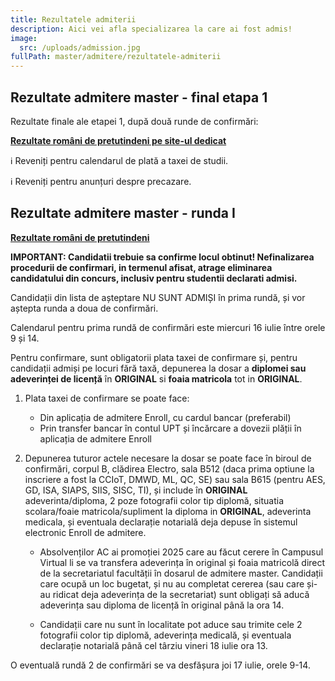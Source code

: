 ```yaml
---
title: Rezultatele admiterii
description: Aici vei afla specializarea la care ai fost admis!
image:
  src: /uploads/admission.jpg
fullPath: master/admitere/rezultatele-admiterii
---
```



## Rezultate admitere master - final etapa 1

Rezultate finale ale etapei 1, după două runde de confirmări:

<Attachment label="Candidați admiși în etapa 1" file="/uploads/6m-etapa1-admiși-20250717"></Attachment>
<Attachment label="Candidați respinși în etapa 1" file="/uploads/6m-etapa1-respinși-20250717"></Attachment>

**[Rezultate români de pretutindeni pe site-ul dedicat](https://upt.ro/Informatii_romani-de-pretutindeni---admitere-master_1498_ro.html)**



ℹ️ Reveniți pentru calendarul de plată a taxei de studii.

ℹ️ Reveniți pentru anunțuri despre precazare.


## Rezultate admitere master - runda I

<Attachment label="Rezultate concurs admitere master - candidați admiși - runda I" file="/uploads/6m-runda1-confirmare-20250715.pdf"></Attachment>
<Attachment label="Rezultate concurs admitere master - candidați în așteptare - runda I" file="/uploads/6m-runda1-așteptare-20250715.pdf"></Attachment>

**[Rezultate români de pretutindeni](https://upt.ro/Informatii_romani-de-pretutindeni---admitere-master_1498_ro.html)**

**IMPORTANT: Candidatii trebuie sa confirme locul obtinut! Nefinalizarea procedurii de confirmari, in termenul afisat, atrage eliminarea candidatului din concurs, inclusiv pentru studentii declarati admisi.**

Candidații din lista de așteptare NU SUNT ADMIȘI în prima rundă, și vor aștepta runda a doua de confirmări.

Calendarul pentru prima rundă de confirmări este miercuri 16 iulie între orele 9 și 14.

Pentru confirmare, sunt obligatorii plata taxei de confirmare și, pentru candidații admiși pe locuri fără taxă, depunerea la dosar a **diplomei sau adeverinței de licență** în **ORIGINAL** si **foaia matricola** tot in **ORIGINAL**. 

1. Plata taxei de confirmare se poate face:

   * Din aplicația de admitere Enroll, cu cardul bancar (preferabil)
   * Prin transfer bancar în contul UPT și încărcare a dovezii plății în aplicația de admitere Enroll

2. Depunerea tuturor actele necesare la dosar se poate face în biroul de confirmări, corpul B, clădirea Electro, sala B512 (daca prima optiune la inscriere a fost la CCIoT, DMWD, ML, QC, SE) sau sala B615 (pentru AES, GD, ISA, SIAPS, SIIS, SISC, TI), și include în **ORIGINAL** adeverinta/diploma, 2 poze fotografii color tip diplomă, situatia scolara/foaie matricola/supliment la diploma in **ORIGINAL**, adeverinta medicala, și eventuala declarație notarială deja depuse în sistemul electronic Enroll de admitere.

   * Absolvenților AC ai promoției 2025 care au făcut cerere în Campusul Virtual li se va transfera adeverința în original și foaia matricolă direct de la secretariatul facultății în dosarul de admitere master.
Candidații care ocupă un loc bugetat, și nu au completat cererea (sau care și-au ridicat deja adeverința de la secretariat) sunt obligați să aducă adeverința sau diploma de licență în original până la ora 14.

   * Candidații care nu sunt în localitate pot aduce sau trimite cele 2 fotografii color tip diplomă, adeverința medicală, și eventuala declarație notarială până cel târziu vineri 18 iulie ora 13.


O eventuală rundă 2 de confirmări se va desfășura joi 17 iulie, orele 9-14.